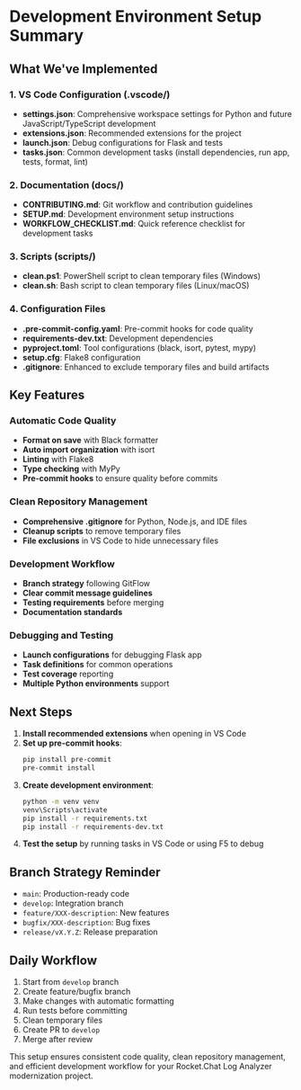 # Development Environment Setup Summary

## What We've Implemented

### 1. VS Code Configuration (.vscode/)

- **settings.json**: Comprehensive workspace settings for Python and future JavaScript/TypeScript development
- **extensions.json**: Recommended extensions for the project
- **launch.json**: Debug configurations for Flask and tests
- **tasks.json**: Common development tasks (install dependencies, run app, tests, format, lint)

### 2. Documentation (docs/)

- **CONTRIBUTING.md**: Git workflow and contribution guidelines
- **SETUP.md**: Development environment setup instructions
- **WORKFLOW_CHECKLIST.md**: Quick reference checklist for development tasks

### 3. Scripts (scripts/)

- **clean.ps1**: PowerShell script to clean temporary files (Windows)
- **clean.sh**: Bash script to clean temporary files (Linux/macOS)

### 4. Configuration Files

- **.pre-commit-config.yaml**: Pre-commit hooks for code quality
- **requirements-dev.txt**: Development dependencies
- **pyproject.toml**: Tool configurations (black, isort, pytest, mypy)
- **setup.cfg**: Flake8 configuration
- **.gitignore**: Enhanced to exclude temporary files and build artifacts

## Key Features

### Automatic Code Quality

- **Format on save** with Black formatter
- **Auto import organization** with isort
- **Linting** with Flake8
- **Type checking** with MyPy
- **Pre-commit hooks** to ensure quality before commits

### Clean Repository Management

- **Comprehensive .gitignore** for Python, Node.js, and IDE files
- **Cleanup scripts** to remove temporary files
- **File exclusions** in VS Code to hide unnecessary files

### Development Workflow

- **Branch strategy** following GitFlow
- **Clear commit message guidelines**
- **Testing requirements** before merging
- **Documentation standards**

### Debugging and Testing

- **Launch configurations** for debugging Flask app
- **Task definitions** for common operations
- **Test coverage** reporting
- **Multiple Python environments** support

## Next Steps

1. **Install recommended extensions** when opening in VS Code
2. **Set up pre-commit hooks**:
   ```bash
   pip install pre-commit
   pre-commit install
   ```
3. **Create development environment**:
   ```bash
   python -m venv venv
   venv\Scripts\activate
   pip install -r requirements.txt
   pip install -r requirements-dev.txt
   ```
4. **Test the setup** by running tasks in VS Code or using F5 to debug

## Branch Strategy Reminder

- `main`: Production-ready code
- `develop`: Integration branch
- `feature/XXX-description`: New features
- `bugfix/XXX-description`: Bug fixes
- `release/vX.Y.Z`: Release preparation

## Daily Workflow

1. Start from `develop` branch
2. Create feature/bugfix branch
3. Make changes with automatic formatting
4. Run tests before committing
5. Clean temporary files
6. Create PR to `develop`
7. Merge after review

This setup ensures consistent code quality, clean repository management, and efficient development workflow for your Rocket.Chat Log Analyzer modernization project.
